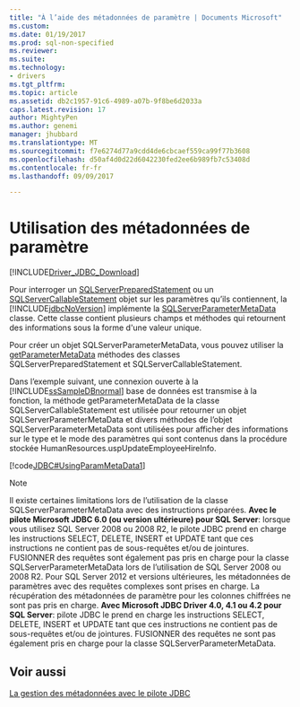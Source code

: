 ```yaml
---
title: "À l’aide des métadonnées de paramètre | Documents Microsoft"
ms.custom: 
ms.date: 01/19/2017
ms.prod: sql-non-specified
ms.reviewer: 
ms.suite: 
ms.technology:
- drivers
ms.tgt_pltfrm: 
ms.topic: article
ms.assetid: db2c1957-91c6-4989-a07b-9f8be6d2033a
caps.latest.revision: 17
author: MightyPen
ms.author: genemi
manager: jhubbard
ms.translationtype: MT
ms.sourcegitcommit: f7e6274d77a9cdd4de6cbcaef559ca99f77b3608
ms.openlocfilehash: d50af4d0d22d6042230fed2ee6b989fb7c53408d
ms.contentlocale: fr-fr
ms.lasthandoff: 09/09/2017

---
```

# <a name="using-parameter-metadata"></a>Utilisation des métadonnées de paramètre
[!INCLUDE[Driver_JDBC_Download](../../includes/driver_jdbc_download.md)]

  Pour interroger un [SQLServerPreparedStatement](../../connect/jdbc/reference/sqlserverpreparedstatement-class.md) ou un [SQLServerCallableStatement](../../connect/jdbc/reference/sqlservercallablestatement-class.md) objet sur les paramètres qu’ils contiennent, la [!INCLUDE[jdbcNoVersion](../../includes/jdbcnoversion_md.md)] implémente la [ SQLServerParameterMetaData](../../connect/jdbc/reference/sqlserverparametermetadata-class.md) classe. Cette classe contient plusieurs champs et méthodes qui retournent des informations sous la forme d'une valeur unique.  
  
 Pour créer un objet SQLServerParameterMetaData, vous pouvez utiliser la [getParameterMetaData](../../connect/jdbc/reference/getparametermetadata-method-sqlserverpreparedstatement.md) méthodes des classes SQLServerPreparedStatement et SQLServerCallableStatement.  
  
 Dans l’exemple suivant, une connexion ouverte à la [!INCLUDE[ssSampleDBnormal](../../includes/sssampledbnormal_md.md)] base de données est transmise à la fonction, la méthode getParameterMetaData de la classe SQLServerCallableStatement est utilisée pour retourner un objet SQLServerParameterMetaData et divers méthodes de l’objet SQLServerParameterMetaData sont utilisées pour afficher des informations sur le type et le mode des paramètres qui sont contenus dans la procédure stockée HumanResources.uspUpdateEmployeeHireInfo.  
  
 [!code[JDBC#UsingParamMetaData1](../../connect/jdbc/codesnippet/Java/using-parameter-metadata_1.java)]  
    
> [!NOTE]  
Il existe certaines limitations lors de l’utilisation de la classe SQLServerParameterMetaData avec des instructions préparées. 
**Avec le pilote Microsoft JDBC 6.0 (ou version ultérieure) pour SQL Server**: lorsque vous utilisez SQL Server 2008 ou 2008 R2, le pilote JDBC prend en charge les instructions SELECT, DELETE, INSERT et UPDATE tant que ces instructions ne contient pas de sous-requêtes et/ou de jointures. FUSIONNER des requêtes sont également pas pris en charge pour la classe SQLServerParameterMetaData lors de l’utilisation de SQL Server 2008 ou 2008 R2. Pour SQL Server 2012 et versions ultérieures, les métadonnées de paramètres avec des requêtes complexes sont prises en charge. La récupération des métadonnées de paramètre pour les colonnes chiffrées ne sont pas pris en charge. **Avec Microsoft JDBC Driver 4.0, 4.1 ou 4.2 pour SQL Server**: pilote JDBC le prend en charge les instructions SELECT, DELETE, INSERT et UPDATE tant que ces instructions ne contient pas de sous-requêtes et/ou de jointures. FUSIONNER des requêtes ne sont pas également pris en charge pour la classe SQLServerParameterMetaData.  

## <a name="see-also"></a>Voir aussi  
 [La gestion des métadonnées avec le pilote JDBC](../../connect/jdbc/handling-metadata-with-the-jdbc-driver.md)  
  
  
